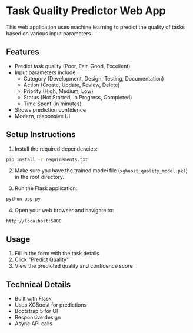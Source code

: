 # Task Quality Predictor Web App

This web application uses machine learning to predict the quality of tasks based on various input parameters.

## Features

- Predict task quality (Poor, Fair, Good, Excellent)
- Input parameters include:
  - Category (Development, Design, Testing, Documentation)
  - Action (Create, Update, Review, Delete)
  - Priority (High, Medium, Low)
  - Status (Not Started, In Progress, Completed)
  - Time Spent (in minutes)
- Shows prediction confidence
- Modern, responsive UI

## Setup Instructions

1. Install the required dependencies:
```bash
pip install -r requirements.txt
```

2. Make sure you have the trained model file (`xgboost_quality_model.pkl`) in the root directory.

3. Run the Flask application:
```bash
python app.py
```

4. Open your web browser and navigate to:
```
http://localhost:5000
```

## Usage

1. Fill in the form with the task details
2. Click "Predict Quality"
3. View the predicted quality and confidence score

## Technical Details

- Built with Flask
- Uses XGBoost for predictions
- Bootstrap 5 for UI
- Responsive design
- Async API calls 